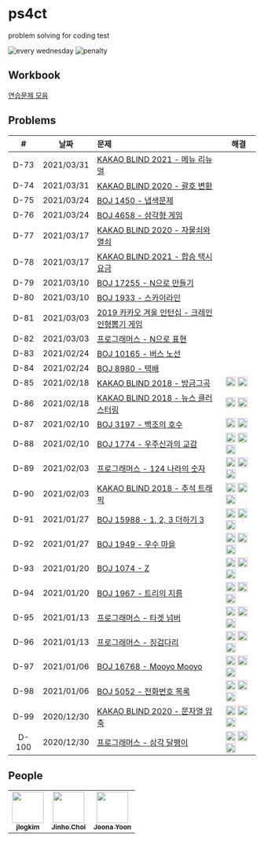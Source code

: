 # ps4ct
problem solving for coding test

![every wednesday](https://img.shields.io/badge/every-wednesday-green) ![penalty](https://img.shields.io/badge/penalty-$%2010-red)

## Workbook

[연습문제 모음](./workbook/)

## Problems

|#|날짜|문제|해결|
|:--:|--|:--|--|
|D-73|2021/03/31|[KAKAO BLIND 2021 - 메뉴 리뉴얼](https://programmers.co.kr/learn/courses/30/lessons/72411)||
|D-74|2021/03/31|[KAKAO BLIND 2020 - 괄호 변환](https://programmers.co.kr/learn/courses/30/lessons/60058)||
|D-75|2021/03/24|[BOJ 1450 - 냅색문제](https://www.acmicpc.net/problem/1450)||
|D-76|2021/03/24|[BOJ 4658 - 삼각형 게임](https://www.acmicpc.net/problem/4658)||
|D-77|2021/03/17|[KAKAO BLIND 2020 - 자물쇠와 열쇠](https://programmers.co.kr/learn/courses/30/lessons/60059)||
|D-78|2021/03/17|[KAKAO BLIND 2021 - 합승 택시 요금](https://programmers.co.kr/learn/courses/30/lessons/72413)||
|D-79|2021/03/10|[BOJ 17255 - N으로 만들기](https://www.acmicpc.net/problem/17255)||
|D-80|2021/03/10|[BOJ 1933 - 스카이라인](https://www.acmicpc.net/problem/1933)||
|D-81|2021/03/03|[2019 카카오 겨울 인턴십 - 크레인 인형뽑기 게임](https://programmers.co.kr/learn/courses/30/lessons/64061)||
|D-82|2021/03/03|[프로그래머스 - N으로 표현](https://programmers.co.kr/learn/courses/30/lessons/42895)||
|D-83|2021/02/24|[BOJ 10165 - 버스 노선](https://www.acmicpc.net/problem/10165)||
|D-84|2021/02/24|[BOJ 8980 - 택배](https://www.acmicpc.net/problem/8980)||
|D-85|2021/02/18|[KAKAO BLIND 2018 - 방금그곡](https://programmers.co.kr/learn/courses/30/lessons/17683)|<img class="avatar" height="20" alt="@jlogkim" src="https://avatars0.githubusercontent.com/u/74028313" width="20"> <img class="avatar" height="20" alt="@joonas" src="https://avatars0.githubusercontent.com/u/9527681" width="20">|
|D-86|2021/02/18|[KAKAO BLIND 2018 - 뉴스 클러스터링](https://programmers.co.kr/learn/courses/30/lessons/17677)|<img class="avatar" height="20" alt="@jlogkim" src="https://avatars0.githubusercontent.com/u/74028313" width="20"> <img class="avatar" height="20" alt="@joonas" src="https://avatars0.githubusercontent.com/u/9527681" width="20">|
|D-87|2021/02/10|[BOJ 3197 - 백조의 호수](https://www.acmicpc.net/problem/3197)|<img class="avatar" height="20" alt="@jlogkim" src="https://avatars0.githubusercontent.com/u/74028313" width="20"> <img class="avatar" height="20" alt="@joonas" src="https://avatars0.githubusercontent.com/u/9527681" width="20">|
|D-88|2021/02/10|[BOJ 1774 - 우주신과의 교감](https://www.acmicpc.net/problem/1774)|<img class="avatar" height="20" alt="@joonas" src="https://avatars0.githubusercontent.com/u/9527681" width="20"> <img class="avatar" height="20" alt="@jlogkim" src="https://avatars0.githubusercontent.com/u/74028313" width="20"> <img class="avatar" height="20" alt="@ddjddd" src="https://avatars0.githubusercontent.com/u/26399087" width="20">|
|D-89|2021/02/03|[프로그래머스 - 124 나라의 숫자](https://programmers.co.kr/learn/courses/30/lessons/12899)|<img class="avatar" height="20" alt="@jlogkim" src="https://avatars0.githubusercontent.com/u/74028313" width="20"> <img class="avatar" height="20" alt="@joonas" src="https://avatars0.githubusercontent.com/u/9527681" width="20"> <img class="avatar" height="20" alt="@ddjddd" src="https://avatars0.githubusercontent.com/u/26399087" width="20">|
|D-90|2021/02/03|[KAKAO BLIND 2018 - 추석 트래픽](https://programmers.co.kr/learn/courses/30/lessons/17676)|<img class="avatar" height="20" alt="@jlogkim" src="https://avatars0.githubusercontent.com/u/74028313" width="20"> <img class="avatar" height="20" alt="@ddjddd" src="https://avatars0.githubusercontent.com/u/26399087" width="20"> <img class="avatar" height="20" alt="@joonas" src="https://avatars0.githubusercontent.com/u/9527681" width="20">|
|D-91|2021/01/27|[BOJ 15988 - 1, 2, 3 더하기 3](https://www.acmicpc.net/problem/15988)|<img class="avatar" height="20" alt="@joonas" src="https://avatars0.githubusercontent.com/u/9527681" width="20"> <img class="avatar" height="20" alt="@jlogkim" src="https://avatars0.githubusercontent.com/u/74028313" width="20"> <img class="avatar" height="20" alt="@ddjddd" src="https://avatars0.githubusercontent.com/u/26399087" width="20">|
|D-92|2021/01/27|[BOJ 1949 - 우수 마을](https://www.acmicpc.net/problem/1949)|<img class="avatar" height="20" alt="@ddjddd" src="https://avatars0.githubusercontent.com/u/26399087" width="20"> <img class="avatar" height="20" alt="@jlogkim" src="https://avatars0.githubusercontent.com/u/74028313" width="20"> <img class="avatar" height="20" alt="@joonas" src="https://avatars0.githubusercontent.com/u/9527681" width="20">|
|D-93|2021/01/20|[BOJ 1074 - Z](https://www.acmicpc.net/problem/1074)|<img class="avatar" height="20" alt="@jlogkim" src="https://avatars0.githubusercontent.com/u/74028313" width="20"> <img class="avatar" height="20" alt="@ddjddd" src="https://avatars0.githubusercontent.com/u/26399087" width="20"> <img class="avatar" height="20" alt="@joonas" src="https://avatars0.githubusercontent.com/u/9527681" width="20">|
|D-94|2021/01/20|[BOJ 1967 - 트리의 지름](https://www.acmicpc.net/problem/1967)|<img class="avatar" height="20" alt="@jlogkim" src="https://avatars0.githubusercontent.com/u/74028313" width="20"> <img class="avatar" height="20" alt="@ddjddd" src="https://avatars0.githubusercontent.com/u/26399087" width="20"> <img class="avatar" height="20" alt="@joonas" src="https://avatars0.githubusercontent.com/u/9527681" width="20">|
|D-95|2021/01/13|[프로그래머스 - 타겟 넘버](https://programmers.co.kr/learn/courses/30/lessons/43165)|<img class="avatar" height="20" alt="@joonas" src="https://avatars0.githubusercontent.com/u/9527681" width="20"> <img class="avatar" height="20" alt="@jlogkim" src="https://avatars0.githubusercontent.com/u/74028313" width="20"> <img class="avatar" height="20" alt="@ddjddd" src="https://avatars0.githubusercontent.com/u/26399087" width="20">|
|D-96|2021/01/13|[프로그래머스 - 징검다리](https://programmers.co.kr/learn/courses/30/lessons/43236)|<img class="avatar" height="20" alt="@joonas" src="https://avatars0.githubusercontent.com/u/9527681" width="20"> <img class="avatar" height="20" alt="@ddjddd" src="https://avatars0.githubusercontent.com/u/26399087" width="20"> <img class="avatar" height="20" alt="@jlogkim" src="https://avatars0.githubusercontent.com/u/74028313" width="20">|
|D-97|2021/01/06|[BOJ 16768 - Mooyo Mooyo](https://www.acmicpc.net/problem/16768)|<img class="avatar" height="20" alt="@joonas" src="https://avatars0.githubusercontent.com/u/9527681" width="20"> <img class="avatar" height="20" alt="@ddjddd" src="https://avatars0.githubusercontent.com/u/26399087" width="20"> <img class="avatar" height="20" alt="@jlogkim" src="https://avatars0.githubusercontent.com/u/74028313" width="20">|
|D-98|2021/01/06|[BOJ 5052 - 전화번호 목록](https://www.acmicpc.net/problem/5052)|<img class="avatar" height="20" alt="@joonas" src="https://avatars0.githubusercontent.com/u/9527681" width="20"> <img class="avatar" height="20" alt="@ddjddd" src="https://avatars0.githubusercontent.com/u/26399087" width="20"> <img class="avatar" height="20" alt="@jlogkim" src="https://avatars0.githubusercontent.com/u/74028313" width="20">|
|D-99|2020/12/30|[KAKAO BLIND 2020 - 문자열 압축](https://programmers.co.kr/learn/courses/30/lessons/60057)|<img class="avatar" height="20" alt="@joonas" src="https://avatars0.githubusercontent.com/u/9527681" width="20"> <img class="avatar" height="20" alt="@jlogkim" src="https://avatars0.githubusercontent.com/u/74028313" width="20"> <img class="avatar" height="20" alt="@ddjddd" src="https://avatars0.githubusercontent.com/u/26399087" width="20">|
|D-100|2020/12/30|[프로그래머스 - 삼각 달팽이](https://programmers.co.kr/learn/courses/30/lessons/68645)|<img class="avatar" height="20" alt="@joonas" src="https://avatars0.githubusercontent.com/u/9527681" width="20"> <img class="avatar" height="20" alt="@jlogkim" src="https://avatars0.githubusercontent.com/u/74028313" width="20"> <img class="avatar" height="20" alt="@ddjddd" src="https://avatars0.githubusercontent.com/u/26399087" width="20">|

## People

<table>
  <tr>
    <td align="center"><a href="https://github.com/jlogkim"><img src="https://avatars3.githubusercontent.com/u/74028313?v=4" width="64px;" alt=""/><br /><sub><b>jlogkim</b></sub></a></td>
    <td align="center"><a href="http://ddjddd.github.io"><img src="https://avatars2.githubusercontent.com/u/26399087?v=4" width="64px;" alt=""/><br /><sub><b>Jinho.Choi</b></sub></a></td>
    <td align="center"><a href="https://www.joonas.io"><img src="https://avatars2.githubusercontent.com/u/9527681?v=4" width="64px;" alt=""/><br /><sub><b>Joona Yoon</b></sub></a></td>
  </tr>
</table>
